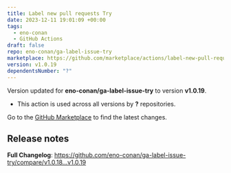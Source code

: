 ```yaml
---
title: Label new pull requests Try
date: 2023-12-11 19:01:09 +00:00
tags:
  - eno-conan
  - GitHub Actions
draft: false
repo: eno-conan/ga-label-issue-try
marketplace: https://github.com/marketplace/actions/label-new-pull-requests-try
version: v1.0.19
dependentsNumber: "?"
---
```



Version updated for **eno-conan/ga-label-issue-try** to version **v1.0.19**.
- This action is used across all versions by **?** repositories.

Go to the [GitHub Marketplace](https://github.com/marketplace/actions/label-new-pull-requests-try) to find the latest changes.

## Release notes

**Full Changelog**: https://github.com/eno-conan/ga-label-issue-try/compare/v1.0.18...v1.0.19
